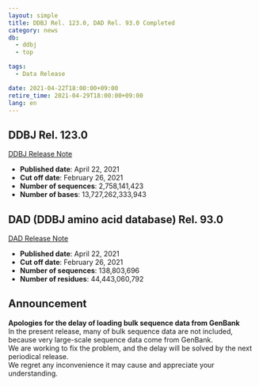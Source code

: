 ```yaml
---
layout: simple
title: DDBJ Rel. 123.0, DAD Rel. 93.0 Completed
category: news
db:
  - ddbj
  - top

tags:
  - Data Release

date: 2021-04-22T18:00:00+09:00
retire_time: 2021-04-29T18:00:00+09:00
lang: en
---
```


## DDBJ Rel. 123.0
[DDBJ Release Note](https://ddbj.nig.ac.jp/public/ddbj_database/release_note_archive/ddbj/ddbjrel.123.txt)
- **Published date**: April 22, 2021    
- **Cut off date**: February 26, 2021    
- **Number of sequences**: 2,758,141,423    
- **Number of bases**: 13,727,262,333,943    

## DAD (DDBJ amino acid database) Rel. 93.0
[DAD Release Note](https://ddbj.nig.ac.jp/public/ddbj_database/release_note_archive/dad/dadrel.93.txt)
- **Published date**: April 22, 2021    
- **Cut off date**: February 26, 2021    
- **Number of sequences**: 138,803,696    
- **Number of residues**: 44,443,060,792    

## Announcement
**Apologies for the delay of loading bulk sequence data from GenBank**    
In the present release, many of bulk sequence data are not included, because very large-scale sequence data come from GenBank.    
We are working to fix the problem, and the delay will be solved by the next periodical release.    
We regret any inconvenience it may cause and appreciate your understanding.    

